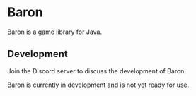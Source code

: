 # Baron

Baron is a game library for Java.

## Development

Join the Discord server to discuss the development of Baron.

Baron is currently in development and is not yet ready for use.

